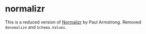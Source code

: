 # normalizr

This is a reduced version of [Normalizr](https://github.com/paularmstrong/normalizr) by Paul Armstrong.
Removed `denomalize` and `Schema.Values`.
